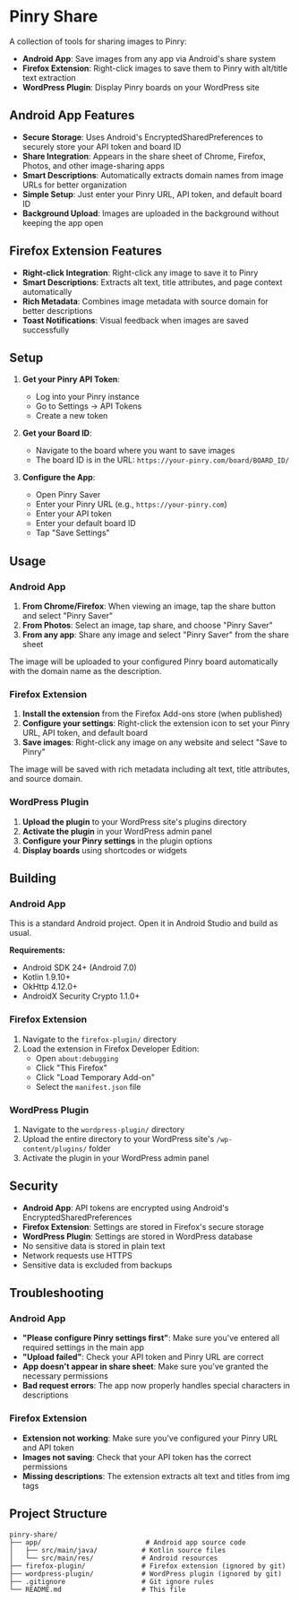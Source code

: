# Pinry Share

A collection of tools for sharing images to Pinry:
- **Android App**: Save images from any app via Android's share system
- **Firefox Extension**: Right-click images to save them to Pinry with alt/title text extraction
- **WordPress Plugin**: Display Pinry boards on your WordPress site

## Android App Features

- **Secure Storage**: Uses Android's EncryptedSharedPreferences to securely store your API token and board ID
- **Share Integration**: Appears in the share sheet of Chrome, Firefox, Photos, and other image-sharing apps
- **Smart Descriptions**: Automatically extracts domain names from image URLs for better organization
- **Simple Setup**: Just enter your Pinry URL, API token, and default board ID
- **Background Upload**: Images are uploaded in the background without keeping the app open

## Firefox Extension Features

- **Right-click Integration**: Right-click any image to save it to Pinry
- **Smart Descriptions**: Extracts alt text, title attributes, and page context automatically
- **Rich Metadata**: Combines image metadata with source domain for better descriptions
- **Toast Notifications**: Visual feedback when images are saved successfully

## Setup

1. **Get your Pinry API Token**:
   - Log into your Pinry instance
   - Go to Settings → API Tokens
   - Create a new token

2. **Get your Board ID**:
   - Navigate to the board where you want to save images
   - The board ID is in the URL: `https://your-pinry.com/board/BOARD_ID/`

3. **Configure the App**:
   - Open Pinry Saver
   - Enter your Pinry URL (e.g., `https://your-pinry.com`)
   - Enter your API token
   - Enter your default board ID
   - Tap "Save Settings"

## Usage

### Android App
1. **From Chrome/Firefox**: When viewing an image, tap the share button and select "Pinry Saver"
2. **From Photos**: Select an image, tap share, and choose "Pinry Saver"
3. **From any app**: Share any image and select "Pinry Saver" from the share sheet

The image will be uploaded to your configured Pinry board automatically with the domain name as the description.

### Firefox Extension
1. **Install the extension** from the Firefox Add-ons store (when published)
2. **Configure your settings**: Right-click the extension icon to set your Pinry URL, API token, and default board
3. **Save images**: Right-click any image on any website and select "Save to Pinry"

The image will be saved with rich metadata including alt text, title attributes, and source domain.

### WordPress Plugin
1. **Upload the plugin** to your WordPress site's plugins directory
2. **Activate the plugin** in your WordPress admin panel
3. **Configure your Pinry settings** in the plugin options
4. **Display boards** using shortcodes or widgets

## Building

### Android App
This is a standard Android project. Open it in Android Studio and build as usual.

**Requirements:**
- Android SDK 24+ (Android 7.0)
- Kotlin 1.9.10+
- OkHttp 4.12.0+
- AndroidX Security Crypto 1.1.0+

### Firefox Extension
1. Navigate to the `firefox-plugin/` directory
2. Load the extension in Firefox Developer Edition:
   - Open `about:debugging`
   - Click "This Firefox"
   - Click "Load Temporary Add-on"
   - Select the `manifest.json` file

### WordPress Plugin
1. Navigate to the `wordpress-plugin/` directory
2. Upload the entire directory to your WordPress site's `/wp-content/plugins/` folder
3. Activate the plugin in your WordPress admin panel

## Security

- **Android App**: API tokens are encrypted using Android's EncryptedSharedPreferences
- **Firefox Extension**: Settings are stored in Firefox's secure storage
- **WordPress Plugin**: Settings are stored in WordPress database
- No sensitive data is stored in plain text
- Network requests use HTTPS
- Sensitive data is excluded from backups

## Troubleshooting

### Android App
- **"Please configure Pinry settings first"**: Make sure you've entered all required settings in the main app
- **"Upload failed"**: Check your API token and Pinry URL are correct
- **App doesn't appear in share sheet**: Make sure you've granted the necessary permissions
- **Bad request errors**: The app now properly handles special characters in descriptions

### Firefox Extension
- **Extension not working**: Make sure you've configured your Pinry URL and API token
- **Images not saving**: Check that your API token has the correct permissions
- **Missing descriptions**: The extension extracts alt text and titles from img tags

## Project Structure

```
pinry-share/
├── app/                          # Android app source code
│   ├── src/main/java/           # Kotlin source files
│   └── src/main/res/            # Android resources
├── firefox-plugin/              # Firefox extension (ignored by git)
├── wordpress-plugin/            # WordPress plugin (ignored by git)
├── .gitignore                   # Git ignore rules
└── README.md                    # This file
```
